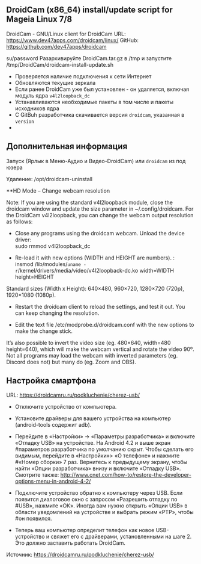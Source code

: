 DroidCam (x86_64) install/update script for Mageia Linux 7/8
---
DroidCam - GNU/Linux client for DroidCam
URL: https://www.dev47apps.com/droidcam/linux/
GitHub: https://github.com/dev47apps/droidcam

su/password
Разархивируйте DroidCam.tar.gz в /tmp и запустите /tmp/DroidCam/droidcam-install-update.sh

- Проверяется наличие подключения к сети Интернет
- Обновляются текущие зеркала
- Если ранее DroidCam уже был установлен - он удаляется, включая модуль ядра `v4l2loopback_dc`
- Устанавливаются необходимые пакеты в том числе и пакеты исходников ядра
- С GitBuh разработчика скачивается версия `droidcam`, указанная в `version`
- 

Дополнительная информация
---
Запуск (Ярлык в Меню-Аудио и Видео-DroidCam) или `droidcam` из под юзера

Удаление: /opt/droidcam-uninstall

**HD Mode – Change webcam resolution

Note: If you are using the standard v4l2loopback module, close the droidcam window and update the size parameter in ~/.config/droidcam.
For the DroidCam v4l2loopback, you can change the webcam output resolution as follows:

- Close any programs using the droidcam webcam. Unload the device driver:  
sudo rmmod v4l2loopback_dc

- Re-load it with new options (WIDTH and HEIGHT are numbers). :  
insmod /lib/modules/`uname -r`/kernel/drivers/media/video/v4l2loopback-dc.ko width=WIDTH height=HEIGHT

Standard sizes (Width x Height): 640×480, 960×720, 1280×720 (720p), 1920×1080 (1080p).

- Restart the droidcam client to reload the settings, and test it out. You can keep changing the resolution.

- Edit the text file /etc/modprobe.d/droidcam.conf with the new options to make the change stick.

It’s also possible to invert the video size (eg. 480×640, width=480 height=640), which will make the webcam vertical and rotate the video 90º. Not all programs may load the webcam with inverted parameters (eg. Discord does not) but many do (eg. Zoom and OBS).


Настройка смартфона
---
URL: https://droidcamru.ru/podkluchenie/cherez-usb/

- Отключите устройство от компьютера.

- Установите драйверы для вашего устройства на компьютер (android-tools содержит adb). 

- Перейдите в «Настройки» -> «Параметры разработчика» и включите «Отладку USB» на устройстве. На Android 4.2 и выше экран #параметров разработчика по умолчанию скрыт. Чтобы сделать его видимым, перейдите в «Настройки»> «О телефоне» и нажмите #«Номер сборки» 7 раз. Вернитесь к предыдущему экрану, чтобы найти «Опции разработчика» внизу и включите «Отладку USB». 
Смотрите также: http://www.cnet.com/how-to/restore-the-developer-options-menu-in-android-4-2/

- Подключите устройство обратно к компьютеру через USB. Если появится диалоговое окно с запросом «Разрешить отладку по #USB», нажмите «ОК». Иногда вам нужно открыть «Опции USB» в области уведомлений на устройстве и выбрать режим «PTP», чтобы #он появился.

- Теперь ваш компьютер определит телефон как новое USB-устройство и свяжет его с драйверами, установленными на шаге 2. Это должно заставить работать DroidCam.

Источник: https://droidcamru.ru/podkluchenie/cherez-usb/

